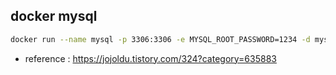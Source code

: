 ## docker mysql
~~~bash
docker run --name mysql -p 3306:3306 -e MYSQL_ROOT_PASSWORD=1234 -d mysql
~~~

- reference : https://jojoldu.tistory.com/324?category=635883